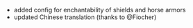 - added config for enchantability of shields and horse armors
- updated Chinese translation (thanks to @Fiocher)